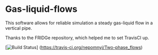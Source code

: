 # Gas-liquid-flows

This software allows for reliable simulation a steady gas-liquid flow in a vertical pipe.

Thanks to the FRIDGe repository, which helped me to set TravisCI up.

[![Build Status](https://travis-ci.org/nepomnyi/Two-phase_flows.svg?branch=master)] (https://travis-ci.org/nepomnyi/Two-phase_flows)

